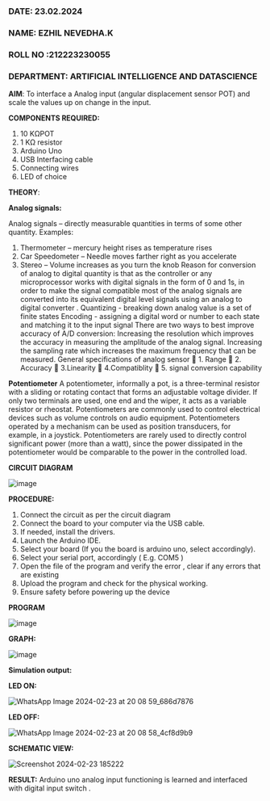  ###  DATE: 23.02.2024

###  NAME: EZHIL NEVEDHA.K
###  ROLL NO :212223230055
###  DEPARTMENT: ARTIFICIAL INTELLIGENCE AND DATASCIENCE

**AIM**:  To interface a Analog  input (angular displacement sensor POT) and scale the values up on change in the input.


**COMPONENTS REQUIRED:**
1.	10 KΩPOT
2.	1 KΩ resistor 
3.	Arduino Uno 
4.	USB Interfacing cable 
5.	Connecting wires 
6.	LED of choice 


**THEORY**: 

**Analog signals:**

Analog signals – directly measurable quantities in terms of some other quantity.
Examples:
1. Thermometer – mercury height rises as temperature rises
2. Car Speedometer – Needle moves farther right as you accelerate
3. Stereo – Volume increases as you turn the knob
Reason for conversion of analog to digital quantity is that as the controller or any microprocessor works with digital signals in the form of 0 and 1s, in order to make the signal compatible  most of the analog signals are converted into its equivalent digital level signals using an analog to digital converter .
Quantizing - breaking down analog value is a set of finite states
Encoding - assigning a digital word or number to each state and matching it to the input signal
 There are two ways to best improve accuracy of A/D conversion:
Increasing the resolution which improves the accuracy in measuring the amplitude of the analog signal.
Increasing the sampling rate which increases the maximum frequency that can be measured.
General specifications of analog sensor
	1. Range
	2. Accuracy
	3.Linearity
	4.Compatiblity
	5. signal conversion capability

**Potentiometer**
A potentiometer, informally a pot, is a three-terminal resistor with a sliding or rotating contact that forms an adjustable voltage divider. If only two terminals are used, one end and the wiper, it acts as a variable resistor or rheostat.
Potentiometers are commonly used to control electrical devices such as volume controls on audio equipment. Potentiometers operated by a mechanism can be used as position transducers, for example, in a joystick. Potentiometers are rarely used to directly control significant power (more than a watt), since the power dissipated in the potentiometer would be comparable to the power in the controlled load.

**CIRCUIT DIAGRAM**





![image](https://user-images.githubusercontent.com/36288975/163530788-eec3cdc3-95e8-4d2d-8349-6d0ea4c9439c.png)

**PROCEDURE:**

1.	Connect the circuit as per the circuit diagram 
2.	Connect the board to your computer via the USB cable.
3.	If needed, install the drivers.
4.	Launch the Arduino IDE.
5.	Select your board (If you the board is arduino uno, select accordingly).
6.	Select your serial port, accordingly ( E.g. COM5 )
7.	Open the file of the program  and verify the error , clear if any errors that are existing 
8.	Upload the program and check for the physical working. 
9.	Ensure safety before powering up the device 



**PROGRAM** 

![image](https://github.com/ezhilnevedha/EXPERIMENT-NO--02-INTERFACING-ANALOG-INPUT-SENSOR-POT-WITH-ARDUINO-/assets/140057992/8bf5236e-e930-4248-a407-c32698f86b01)

 
**GRAPH:**


![image](https://github.com/ezhilnevedha/EXPERIMENT-NO--02-INTERFACING-ANALOG-INPUT-SENSOR-POT-WITH-ARDUINO-/assets/140057992/f45e576c-09e4-42b1-a360-95f33223f38e)


**Simulation output:** 

**LED ON:**

![WhatsApp Image 2024-02-23 at 20 08 59_686d7876](https://github.com/ezhilnevedha/EXPERIMENT-NO--02-INTERFACING-ANALOG-INPUT-SENSOR-POT-WITH-ARDUINO-/assets/140057992/96488d41-4804-4ec9-8667-b6770e345197)


**LED OFF:**

![WhatsApp Image 2024-02-23 at 20 08 58_4cf8d9b9](https://github.com/ezhilnevedha/EXPERIMENT-NO--02-INTERFACING-ANALOG-INPUT-SENSOR-POT-WITH-ARDUINO-/assets/140057992/e30794ef-f1e7-4604-abcd-bca5cb9f0c3c)


**SCHEMATIC VIEW:**

![Screenshot 2024-02-23 185222](https://github.com/ezhilnevedha/EXPERIMENT-NO--02-INTERFACING-ANALOG-INPUT-SENSOR-POT-WITH-ARDUINO-/assets/140057992/ba35a0f8-6be1-4c2d-ba02-3d6898fe37ac)




**RESULT:** Arduino uno analog input functioning is learned and interfaced with digital input switch .
